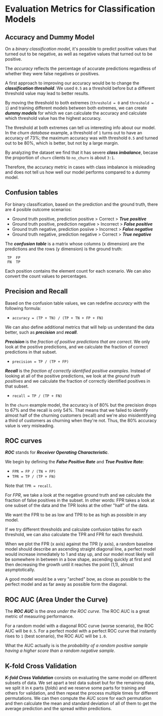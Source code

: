 # Evaluation Metrics for Classification Models

## Accuracy and Dummy Model

On a _binary classification model_, it's possible to predict positive values that turned out to be negative, as well as negative values that turned out to be positive.

The _accuracy_ reflects the percentage of accurate predictions regardless of whether they were false negatives or positives.

A first approach to improving our accuracy would be to change the ***classification threshold***. We used `0.5` as a threshold before but a different threshold value may lead to better results.

By moving the threshold to both extremes (`threshold = 0` and `threshold = 1`) and training different models between both extremes, we can create ***dummy models*** for which we can calculate the accuracy and calculate which threshold value has the highest accuracy.

The threshold at both extremes can tell us interesting info about our model. In the _churn database_ example, a threshold of `1` turns out to have an accuracy of 73%; the maximum accuracy was with threshold `0.5` and turned out to be 80%, which is better, but not by a large margin.

By analyzing the dataset we find that it has severe ***class imbalance***, becase the proportion of `churn` clients to `no_churn` is about `3:1`.

Therefore, the accuracy metric in cases with class imbalance is misleading and does not tell us how well our model performs compared to a dummy model.

## Confusion tables

For binary classification, based on the prediction and the ground truth, there are 4 posible outcome scenarios:
* Ground truth positive, prediction positive > Correct > ***True positive***
* Ground truth positive, prediction negative > Incorrect > ***False positive***
* Ground truth negative, prediction posiive > Incorrect > ***False negative***
* Ground truth negative, prediction negative > Correct > ***True negative***

The ***confusion table*** is a matrix whose columns (x dimension) are the predictions and the rows (y dimension) is the ground truth:
     
     TP  FP
     FN  TP

Each position contains the element count for each scenario. We can also convert the count values to percentages.

## Precision and Recall

Based on the confusion table values, we can redefine _accuracy_ with the following formula:

* `accuracy = (TP + TN) / (TP + TN + FP + FN)`

We can also define additional metrics that will help us understand the data better, such as ***precision*** and ***recall***.

***Precision*** is the _fraction of positive predictions that are correct_. We only look at the positive predictions, and we calculate the fraction of correct predictions in that subset.

* `precision = TP / (TP + FP)`

***Recall*** is the _fraction of correctly identified positive examples_. Instead of looking at all of the positive predictions, we look at the _ground truth positives_ and we calculate the fraction of correctly identified positives in that subset.

* `recall = TP / (TP + FN)`

In the `churn` example model, the accuracy is of 80% but the precision drops to 67% and the recall is only 54%. That means that we failed to identify almost half of the churning customers (recall) and we're also misidentifying a third of customers as churning when they're not. Thus, the 80% accuracy value is very misleading.

## ROC curves

***ROC*** stands for ***Receiver Operating Characteristic***.

We begin by defining the ***False Positive Rate*** and ***True Positive Rate***:

* `FPR = FP / (TN + FP)`
* `TPR = TP / (TP + FN)`

Note that `TPR = recall`.

For _FPR_, we take a look at the negative ground truth and we calculate the fraction of false positives in the subset. In other words: FPR takes a look at one subset of the data and the TPR looks at the other "half" of the data.

We want the FPR to be as low and TPR to be as high as possible in any model.

If we try different thresholds and calculate confusion tables for each threshold, we can also calculate the TPR and FPR for each threshold.

When we plot the FPR (x axis) against the TPR (y axis), a random baseline model should describe an ascending straight diagonal line, a perfect model would increase inmediately to 1 and stay up, and our model most likely will be somewhere in between in a bow shape, ascending quickly at first and then decreasing the growth until it reaches the point (1,1), almost asymptotically.

A good model would be a very "arched" bow, as close as possible to the perfect model and as far away as possible form the diagonal.

## ROC AUC (Area Under the Curve)

The ***ROC AUC*** is the _area under the ROC curve_. The ROC AUC is a great metric of measuring performance.

For a random model with a diagonal ROC curve (worse scenario), the ROC AUC will be `0.5`. For a perfect model with a perfect ROC curve that instantly rises to `1` (best scenario), the ROC AUC will be `1.0`.

What the AUC actually is is the _probability of a random positive sample having a higher score than a random negative sample_.

## K-fold Cross Validation

***K-fold Cross Validation*** consists on evaluating the same model on different subsets of data. We set apart a test data subset but for the remaining data, we split it in `K` parts (_folds_) and we reserve some parts for training and others for validation, and then repeat the process multiple times for different permutations. We can then compute the AUC score for each permutation and then calculate the mean and standard deviation of all of them to get the average prediction and the spread within predictions.

